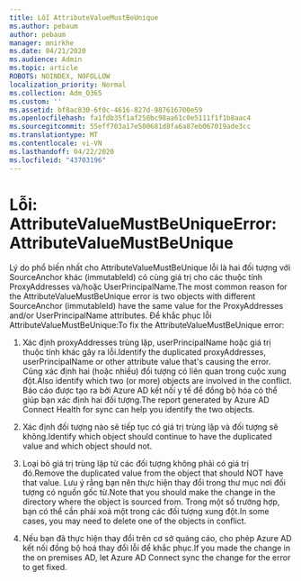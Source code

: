 ```yaml
---
title: Lỗi AttributeValueMustBeUnique
ms.author: pebaum
author: pebaum
manager: mnirkhe
ms.date: 04/21/2020
ms.audience: Admin
ms.topic: article
ROBOTS: NOINDEX, NOFOLLOW
localization_priority: Normal
ms.collection: Adm_O365
ms.custom: ''
ms.assetid: bf8ac830-6f0c-4616-827d-987616700e59
ms.openlocfilehash: fa1fdb35f1af250bc98aa61c0e5111f1f1b8aac4
ms.sourcegitcommit: 55eff703a17e500681d8fa6a87eb067019ade3cc
ms.translationtype: MT
ms.contentlocale: vi-VN
ms.lasthandoff: 04/22/2020
ms.locfileid: "43703196"
---
```

# <a name="error-attributevaluemustbeunique"></a><span data-ttu-id="acc68-102">Lỗi: AttributeValueMustBeUnique</span><span class="sxs-lookup"><span data-stu-id="acc68-102">Error: AttributeValueMustBeUnique</span></span>

<span data-ttu-id="acc68-103">Lý do phổ biến nhất cho AttributeValueMustBeUnique lỗi là hai đối tượng với SourceAnchor khác (immutableId) có cùng giá trị cho các thuộc tính ProxyAddresses và/hoặc UserPrincipalName.</span><span class="sxs-lookup"><span data-stu-id="acc68-103">The most common reason for the AttributeValueMustBeUnique error is two objects with different SourceAnchor (immutableId) have the same value for the ProxyAddresses and/or UserPrincipalName attributes.</span></span> <span data-ttu-id="acc68-104">Để khắc phục lỗi AttributeValueMustBeUnique:</span><span class="sxs-lookup"><span data-stu-id="acc68-104">To fix the AttributeValueMustBeUnique error:</span></span>
  
1. <span data-ttu-id="acc68-105">Xác định proxyAddresses trùng lặp, userPrincipalName hoặc giá trị thuộc tính khác gây ra lỗi.</span><span class="sxs-lookup"><span data-stu-id="acc68-105">Identify the duplicated proxyAddresses, userPrincipalName or other attribute value that's causing the error.</span></span> <span data-ttu-id="acc68-106">Cũng xác định hai (hoặc nhiều) đối tượng có liên quan trong cuộc xung đột.</span><span class="sxs-lookup"><span data-stu-id="acc68-106">Also identify which two (or more) objects are involved in the conflict.</span></span> <span data-ttu-id="acc68-107">Báo cáo được tạo ra bởi Azure AD kết nối y tế để đồng bộ hóa có thể giúp bạn xác định hai đối tượng.</span><span class="sxs-lookup"><span data-stu-id="acc68-107">The report generated by Azure AD Connect Health for sync can help you identify the two objects.</span></span>
    
2. <span data-ttu-id="acc68-108">Xác định đối tượng nào sẽ tiếp tục có giá trị trùng lặp và đối tượng sẽ không.</span><span class="sxs-lookup"><span data-stu-id="acc68-108">Identify which object should continue to have the duplicated value and which object should not.</span></span>
    
3. <span data-ttu-id="acc68-109">Loại bỏ giá trị trùng lặp từ các đối tượng không phải có giá trị đó.</span><span class="sxs-lookup"><span data-stu-id="acc68-109">Remove the duplicated value from the object that should NOT have that value.</span></span> <span data-ttu-id="acc68-110">Lưu ý rằng bạn nên thực hiện thay đổi trong thư mục nơi đối tượng có nguồn gốc từ.</span><span class="sxs-lookup"><span data-stu-id="acc68-110">Note that you should make the change in the directory where the object is sourced from.</span></span> <span data-ttu-id="acc68-111">Trong một số trường hợp, bạn có thể cần phải xoá một trong các đối tượng xung đột.</span><span class="sxs-lookup"><span data-stu-id="acc68-111">In some cases, you may need to delete one of the objects in conflict.</span></span>
    
4. <span data-ttu-id="acc68-112">Nếu bạn đã thực hiện thay đổi trên cơ sở quảng cáo, cho phép Azure AD kết nối đồng bộ hoá thay đổi lỗi để khắc phục.</span><span class="sxs-lookup"><span data-stu-id="acc68-112">If you made the change in the on premises AD, let Azure AD Connect sync the change for the error to get fixed.</span></span>
    

